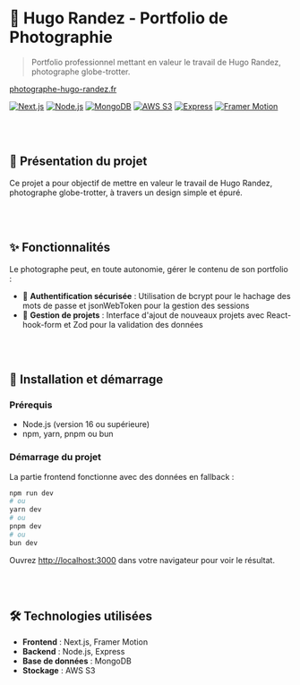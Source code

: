 # 📸 Hugo Randez - Portfolio de Photographie

> Portfolio professionnel mettant en valeur le travail de Hugo Randez,
> photographe globe-trotter.

[photographe-hugo-randez.fr](https://photographe-hugo-randez.fr)

[![Next.js](https://img.shields.io/badge/Next.js-000000?style=for-the-badge&logo=next.js&logoColor=white)](https://nextjs.org/)
[![Node.js](https://img.shields.io/badge/Node.js-339933?style=for-the-badge&logo=node.js&logoColor=white)](https://nodejs.org/)
[![MongoDB](https://img.shields.io/badge/MongoDB-47A248?style=for-the-badge&logo=mongodb&logoColor=white)](https://www.mongodb.com/)
[![AWS S3](https://img.shields.io/badge/AWS_S3-569A31?style=for-the-badge&logo=amazon-aws&logoColor=white)](https://aws.amazon.com/s3/)
[![Express](https://img.shields.io/badge/Express-000000?style=for-the-badge&logo=express&logoColor=white)](https://expressjs.com/)
[![Framer Motion](https://img.shields.io/badge/Framer_Motion-0055FF?style=for-the-badge&logo=framer&logoColor=white)](https://www.framer.com/motion/)

<br><br>

## 🎯 Présentation du projet

Ce projet a pour objectif de mettre en valeur le travail de Hugo Randez,
photographe globe-trotter, à travers un design simple et épuré.

<br><br>

## ✨ Fonctionnalités

Le photographe peut, en toute autonomie, gérer le contenu de son portfolio :

- 🔐 **Authentification sécurisée** : Utilisation de bcrypt pour le hachage des
  mots de passe et jsonWebToken pour la gestion des sessions
- 📝 **Gestion de projets** : Interface d'ajout de nouveaux projets avec
  React-hook-form et Zod pour la validation des données

<br><br>

## 🚀 Installation et démarrage

### Prérequis

- Node.js (version 16 ou supérieure)
- npm, yarn, pnpm ou bun

### Démarrage du projet

La partie frontend fonctionne avec des données en fallback :

```bash
npm run dev
# ou
yarn dev
# ou
pnpm dev
# ou
bun dev
```

Ouvrez [http://localhost:3000](http://localhost:3000) dans votre navigateur pour
voir le résultat.

<br><br>

## 🛠️ Technologies utilisées

- **Frontend** : Next.js, Framer Motion
- **Backend** : Node.js, Express
- **Base de données** : MongoDB
- **Stockage** : AWS S3
